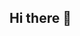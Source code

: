 ## Hi there 👋

<!--
**atira5778/atira5778** is a ✨ _special_ ✨ repository because its `README.md` (this file) appears on your GitHub profile.

# 👋 Hi, I'm [Your Name]!

Welcome to my GitHub portfolio. I'm a passionate [Your Role, e.g., Software Engineering Student, Full-Stack Developer, Data Analyst] with a strong interest in building impactful, user-centered software. I enjoy learning new technologies and solving real-world problems through code.

---

## 🚀 About Me

- 🎓 Currently studying **[Your Course, e.g., BSc in Computer Science majoring in Software Engineering]**
- 🌱 Learning: [Current tools/technologies you're exploring, e.g., Docker, React Native, Machine Learning]
- 🧠 Interests: [e.g., System Analysis, UI/UX, Backend Engineering, AI]
- 💼 Open to internship and collaboration opportunities
- 📫 How to reach me: [Your email or LinkedIn]

---

## 🛠️ Technologies & Tools

![Languages](https://img.shields.io/badge/code-Python-informational?style=flat&logo=python&logoColor=white&color=2bbc8a)
![JavaScript](https://img.shields.io/badge/code-JavaScript-yellow?style=flat&logo=javascript&logoColor=white&color=F7DF1E)
![HTML](https://img.shields.io/badge/code-HTML5-orange?style=flat&logo=html5&logoColor=white)
![CSS](https://img.shields.io/badge/code-CSS3-blue?style=flat&logo=css3&logoColor=white)
![React](https://img.shields.io/badge/framework-React-61DAFB?style=flat&logo=react&logoColor=white)
![MySQL](https://img.shields.io/badge/database-MySQL-blue?style=flat&logo=mysql&logoColor=white)
![Git](https://img.shields.io/badge/tool-Git-orange?style=flat&logo=git&logoColor=white)
![VS Code](https://img.shields.io/badge/editor-VSCode-007ACC?style=flat&logo=visual-studio-code&logoColor=white)

---

## 📂 Featured Projects

Here are some of the projects I've worked on:

### 🔹 [Project Name](GitHub URL)
> Short description of what the project does, technologies used, and your role.

### 🔹 [Project Name](GitHub URL)
> Short description of what the project does, technologies used, and your role.

> _More projects available in my repositories!_

---

## 📈 GitHub Stats

![Your GitHub Stats](https://github-readme-stats.vercel.app/api?username=your-username&show_icons=true&theme=github_dark)
![Top Languages](https://github-readme-stats.vercel.app/api/top-langs/?username=your-username&layout=compact&theme=github_dark)

---

## 🤝 Let's Connect

- 💼 [LinkedIn](https://www.linkedin.com/in/yourusername/)
- 💻 [Portfolio Website](https://yourportfolio.com) *(optional)*
- ✉️ Email: your.email@example.com

---

> “Code is like humor. When you have to explain it, it’s bad.” – Cory House

